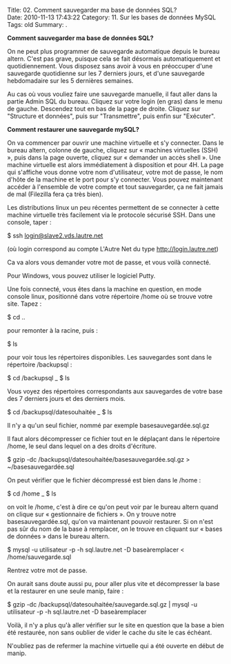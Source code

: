 Title: 02. Comment sauvegarder ma base de données SQL?  
Date: 2010-11-13 17:43:22
Category: 11. Sur les bases de données MySQL
Tags: old
Summary:  . 

**Comment sauvegarder ma base de données SQL?** 

On ne peut plus programmer de sauvegarde automatique depuis le bureau altern. C'est pas grave, puisque cela se fait désormais automatiquement et quotidiennement. Vous disposez sans avoir à vous en préoccuper d'une sauvegarde quotidienne sur les 7 derniers jours, et d'une sauvegarde hebdomadaire sur les 5 dernières semaines.

Au cas où vous vouliez faire une sauvegarde manuelle, il faut aller dans la partie Admin SQL du bureau. Cliquez sur votre login (en gras) dans le menu de gauche. Descendez tout en bas de la page de droite. Cliquez sur "Structure et données", puis sur "Transmettre", puis enfin sur "Exécuter".

**Comment restaurer une sauvegarde mySQL?** 

On va commencer par ouvrir une machine virtuelle et s'y connecter. Dans le bureau altern, colonne de gauche, cliquez sur « machines virtuelles (SSH) », puis dans la page ouverte, cliquez sur « demander un accès shell ». Une machine virtuelle est alors immédiatement à disposition et pour 4H. La page qui s'affiche vous donne votre nom d'utilisateur, votre mot de passe, le nom d'hôte de la machine et le port pour s'y connecter. Vous pouvez maintenant accéder à l'ensemble de votre compte et tout sauvegarder, ça ne fait jamais de mal (Filezilla fera ça très bien).

Les distributions linux un peu récentes permettent de se connecter à cette machine virtuelle très facilement via le protocole sécurisé SSH. Dans une console, taper :


<quote>$ ssh login@slave2.vds.lautre.net</quote>

(où login correspond au compte L'Autre Net du type
http://login.lautre.net)


Ca va alors vous demander votre mot de passe, et vous voilà connecté.

Pour Windows, vous pouvez utiliser le logiciel Putty.

Une fois connecté, vous êtes dans la machine en question, en mode console linux, positionné dans votre répertoire /home où se trouve votre site. Tapez :


<quote>$ cd ..</quote>


pour remonter à la racine, puis :


<quote>$ ls</quote>


pour voir tous les répertoires disponibles. Les sauvegardes sont dans le répertoire /backupsql :


<quote>$ cd /backupsql
_ $ ls</quote>


Vous voyez des répertoires correspondants aux sauvegardes de votre base des 7 derniers jours et des derniers mois.


<quote>$ cd /backupsql/datesouhaitée
_ $ ls</quote>


Il n'y a qu'un seul fichier, nommé par exemple basesauvegardée.sql.gz

Il faut alors décompresser ce fichier tout en le déplaçant dans le répertoire /home, le seul dans lequel on a des droits d'écriture.

$ gzip -dc /backupsql/datesouhaitée/basesauvegardée.sql.gz > ~/basesauvegardée.sql

On peut vérifier que le fichier décompressé est bien dans le /home :


<quote>$ cd /home
_ $ ls</quote>


on voit le /home, c'est à dire ce qu'on peut voir par le bureau altern quand on clique sur « gestionnaire de fichiers ». On y trouve notre basesauvegardée.sql, qu'on va maintenant pouvoir restaurer. Si on n'est pas sûr du nom de la base à remplacer, on le trouve en cliquant sur « bases de données » dans le bureau altern.


<quote>$ mysql -u utilisateur -p -h sql.lautre.net -D baseàremplacer < /home/sauvegarde.sql</quote>


Rentrez votre mot de passe.

On aurait sans doute aussi pu, pour aller plus vite et décompresser la base et la restaurer en une seule manip, faire :

<quote>
$ gzip -dc /backupsql/datesouhaitée/sauvegarde.sql.gz | mysql -u utilisateur -p -h sql.lautre.net -D baseàremplacer</quote>


Voilà, il n'y a plus qu'à aller vérifier sur le site en question que la base a bien été restaurée, non sans oublier de vider le cache du site le cas échéant.

N'oubliez pas de refermer la machine virtuelle qui a été ouverte en début de manip.
